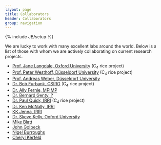 ```yaml
---
layout: page
title: Collaborators
header: Collaborators        
group: navigation
---
```

{% include JB/setup %}

We are lucky to work with many excellent labs around the world. Below is a list of those with whom we are actively collaborating on current research projects.

- [Prof. Jane Langdale, Oxford University](http://dps.plants.ox.ac.uk/langdalelab/) (C<sub>4</sub> rice project)
- [Prof. Peter Westhoff, Düsseldorf University](http://www.emp.hhu.de/) (C<sub>4</sub> rice project)
- [Prof. Andreas Weber, Düsseldorf University](http://www.plant-biochemistry.hhu.de/)
- [Dr. Bob Furbank, CSIRO](http://www.csiro.au/Organisation-Structure/Divisions/Plant-Industry/RobertFurbank.aspx) (C<sub>4</sub> rice project)
- [Dr. Ally Fernie, MPIMP](http://www.mpimp-golm.mpg.de/9205/Alisdair_Fernie)
- [Dr. Bernard Genty, ?]()
- [Dr. Paul Quick, IRRI](http://irri.org/index.php?option=com_k2&view=item&id=11317:quick-paul-william&lang=en) (C<sub>4</sub> rice project)
- [Dr. Ken McNally, IRRI]()
- [KK Jenna, IRRI]()
- [Dr. Skeve Kelly, Oxford University]()
- [Mike Blatt]()
- [John Golbeck]()
- [Nigel Burroughs]()
- [Cheryl Kerfeld]()
